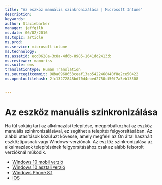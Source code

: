 ```yaml
---
title: "Az eszköz manuális szinkronizálása | Microsoft Intune"
description: 
keywords: 
author: Staciebarker
manager: jeffgilb
ms.date: 06/02/2016
ms.topic: article
ms.prod: 
ms.service: microsoft-intune
ms.technology: 
ms.assetid: ecd0628a-3c8a-4d6b-8985-1641dd24132b
ms.reviewer: mamoriss
ms.suite: ems
translationtype: Human Translation
ms.sourcegitcommit: 98ba0968653ceaf13ab5422468040f8e2ce50422
ms.openlocfilehash: 2fc13272848bd70d4ebed2750c550f7a5eb13508


---
```



# Az eszköz manuális szinkronizálása

Ha túl sokáig tart az alkalmazási telepítése, megpróbálkozhat az eszköz manuális szinkronizálásával, ez segíthet a telepítés felgyorsításában. Az alábbi utasítások közül azt kövesse, amely megfelel az Ön által használt eszköztípusnak vagy Windows-verziónak. Az eszköz szinkronizálása az alkalmazások telepítésének felgyorsításához csak az alább felsorolt verzióknál működik.

* [Windows 10 mobil verzió](sync-your-device-manually-windows.md#windows-10-mobile)
* [Windows 10 asztali verzió](sync-your-device-manually-windows.md#windows-10-desktop)
* [Windows Phone 8.1](sync-your-device-manually-windows.md#windows-phone-8-1)
* [iOS](sync-your-device-manually-ios.md)





<!--HONumber=Jun16_HO4-->


